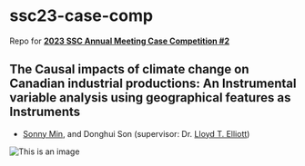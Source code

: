 # ssc23-case-comp
Repo for [**2023 SSC Annual Meeting Case Competition #2**](https://ssc.ca/en/case-study/understanding-how-canadas-economy-might-be-impacted-climate-change)

## The Causal impacts of climate change on Canadian industrial productions: An Instrumental variable analysis using geographical features as Instruments

* [Sonny Min](https://www.linkedin.com/in/joosung-sonny-min-35370b9b/), and Donghui Son (supervisor: Dr. [Lloyd T. Elliott](https://elliottlab.ca/))

![This is an image](/poster_SFU.png)


<br />

